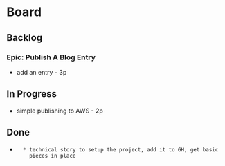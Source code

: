 # Board



## Backlog

### Epic: Publish A Blog Entry

* add an entry - 3p

## In Progress

* simple publishing to AWS - 2p

## Done

* ~~~brand new web project runs locally (Publish a Blog Entry) - 1p~~~
    * technical story to setup the project, add it to GH, get basic
      pieces in place
